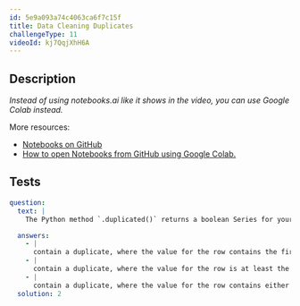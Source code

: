```yaml
---
id: 5e9a093a74c4063ca6f7c15f
title: Data Cleaning Duplicates
challengeType: 11
videoId: kj7QqjXhH6A
---
```


## Description

<section id='description'>

*Instead of using notebooks.ai like it shows in the video, you can use Google Colab instead.*

More resources:

-   [Notebooks on GitHub](https://github.com/ine-rmotr-curriculum/data-cleaning-rmotr-freecodecamp)
-   [How to open Notebooks from GitHub using Google Colab.](https://colab.research.google.com/github/googlecolab/colabtools/blob/master/notebooks/colab-github-demo.ipynb)

</section>

## Tests

<section id='tests'>

```yml
question:
  text: |
    The Python method `.duplicated()` returns a boolean Series for your DataFrame. `True` is the return value for rows that:

  answers:
    - |
      contain a duplicate, where the value for the row contains the first occurrence of that value.
    - |
      contain a duplicate, where the value for the row is at least the second occurrence of that value.
    - |
      contain a duplicate, where the value for the row contains either the first or second occurrence.
  solution: 2
```

</section>
